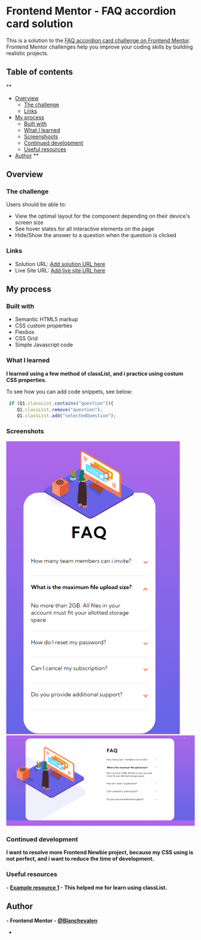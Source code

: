 # Frontend Mentor - FAQ accordion card solution

This is a solution to the [FAQ accordion card challenge on Frontend Mentor](https://www.frontendmentor.io/challenges/faq-accordion-card-XlyjD0Oam). Frontend Mentor challenges help you improve your coding skills by building realistic projects. 

## Table of contents
**
- [Overview](#overview)
  - [The challenge](#the-challenge)
  - [Links](#links)
- [My process](#my-process)
  - [Built with](#built-with)
  - [What I learned](#what-i-learned)
  - [Screenshoots](#screenshots)
  - [Continued development](#continued-development)
  - [Useful resources](#useful-resources)
- [Author](#author)
**


## Overview

### The challenge

Users should be able to:

- View the optimal layout for the component depending on their device's screen size
- See hover states for all interactive elements on the page
- Hide/Show the answer to a question when the question is clicked

### Links

- Solution URL: [Add solution URL here](https://your-solution-url.com)
- Live Site URL: [Add live site URL here](https://your-live-site-url.com)

## My process

### Built with

- Semantic HTML5 markup
- CSS custom properties
- Flexbox
- CSS Grid
- Simple Javascript code


### What I learned

**I learned using a few method of classList, and i practice using costum CSS properties.**

To see how you can add code snippets, see below:

```js
 if (Q1.classList.contains("question")){
    Q1.classList.remove("question");
    Q1.classList.add("selectedQuestion");
```
### Screenshots
![Mobile view](./images/Mobile_view.png)
![Dekstop view](./images/Dekstop_view.png)
### Continued development

**I want to resolve more Frontend Newbie project, because my CSS using is not perfect, and i want to reduce the time of development.**

### Useful resources

**- [Example resource 1](https://developer.mozilla.org/en-US/docs/Web/API/Element/classList) - This helped me for learn using classList.**


## Author

**- Frontend Mentor - [@Blanchevalen](https://www.frontendmentor.io/profile/blanchevalen)**

*


[def]: image.png
